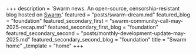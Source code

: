 +++
description = 'Swarm news. An open-source, censorship-resistant blog hosted on [Swarm](https://www.ethswarm.org/ "Swarm").'
featured = "posts/swarm-dream.md"
featured_blog = "foundation"
featured_secondary_first = "swarm-community-call-may-2025-recap.md"
featured_secondary_first_blog = "foundation"
featured_secondary_second = "posts/monthly-development-update-may-2025.md"
featured_secondary_second_blog = "foundation"
title = "Swarm home"
_template = "home"
+++